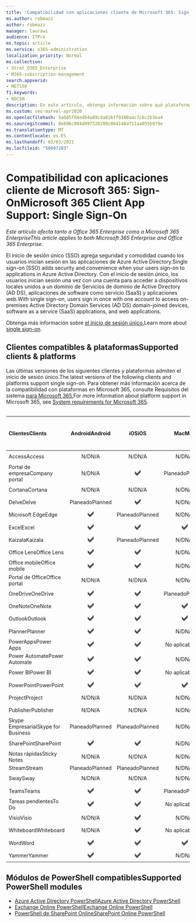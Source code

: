 ```yaml
---
title: 'Compatibilidad con aplicaciones cliente de Microsoft 365: Sign-On'
ms.author: robmazz
author: robmazz
manager: laurawi
audience: ITPro
ms.topic: article
ms.service: o365-administration
localization_priority: Normal
ms.collection:
- Strat_O365_Enterprise
- M365-subscription-management
search.appverid:
- MET150
f1.keywords:
- NOCSH
description: En este artículo, obtenga información sobre qué plataformas, clientes y módulos de PowerShell admiten el inicio de sesión único para Microsoft 365.
ms.custom: seo-marvel-apr2020
ms.openlocfilehash: 5a685f04ed64a89cda026ff9380aac7c6c2b3ea4
ms.sourcegitcommit: 8e696c084d097520209c864140af11aa055b979e
ms.translationtype: MT
ms.contentlocale: es-ES
ms.lasthandoff: 02/03/2021
ms.locfileid: "50097203"
---
```

# <a name="microsoft-365-client-app-support-single-sign-on"></a><span data-ttu-id="5804d-103">Compatibilidad con aplicaciones cliente de Microsoft 365: Sign-On</span><span class="sxs-lookup"><span data-stu-id="5804d-103">Microsoft 365 Client App Support: Single Sign-On</span></span>

<span data-ttu-id="5804d-104">*Este artículo afecta tanto a Office 365 Enterprise como a Microsoft 365 Enterprise*</span><span class="sxs-lookup"><span data-stu-id="5804d-104">*This article applies to both Microsoft 365 Enterprise and Office 365 Enterprise.*</span></span>

<span data-ttu-id="5804d-105">El inicio de sesión único (SSO) agrega seguridad y comodidad cuando los usuarios inician sesión en las aplicaciones de Azure Active Directory.</span><span class="sxs-lookup"><span data-stu-id="5804d-105">Single sign-on (SSO) adds security and convenience when your users sign-on to applications in Azure Active Directory.</span></span> <span data-ttu-id="5804d-106">Con el inicio de sesión único, los usuarios inician sesión una vez con una cuenta para acceder a dispositivos locales unidos a un dominio de Servicios de dominio de Active Directory (AD DS), aplicaciones de software como servicio (SaaS) y aplicaciones web.</span><span class="sxs-lookup"><span data-stu-id="5804d-106">With single sign-on, users sign in once with one account to access on-premises Active Directory Domain Services (AD DS) domain-joined devices, software as a service (SaaS) applications, and web applications.</span></span>

<span data-ttu-id="5804d-107">Obtenga más información sobre [el inicio de sesión único.](/azure/active-directory/manage-apps/what-is-single-sign-on)</span><span class="sxs-lookup"><span data-stu-id="5804d-107">Learn more about [single sign-on](/azure/active-directory/manage-apps/what-is-single-sign-on).</span></span>

## <a name="supported-clients--platforms"></a><span data-ttu-id="5804d-108">Clientes compatibles & plataformas</span><span class="sxs-lookup"><span data-stu-id="5804d-108">Supported clients & platforms</span></span>

<span data-ttu-id="5804d-109">Las últimas versiones de los siguientes clientes y plataformas admiten el inicio de sesión único.</span><span class="sxs-lookup"><span data-stu-id="5804d-109">The latest versions of the following clients and platforms support single sign-on.</span></span> <span data-ttu-id="5804d-110">Para obtener más información acerca de la compatibilidad con plataformas en Microsoft 365, consulte Requisitos del sistema [para Microsoft 365.](/microsoft-365/microsoft-365-and-office-resources)</span><span class="sxs-lookup"><span data-stu-id="5804d-110">For more information about platform support in Microsoft 365, see [System requirements for Microsoft 365](/microsoft-365/microsoft-365-and-office-resources).</span></span>
<br>
<br>

| <span data-ttu-id="5804d-111">Clientes</span><span class="sxs-lookup"><span data-stu-id="5804d-111">Clients</span></span> | <span data-ttu-id="5804d-112">Android</span><span class="sxs-lookup"><span data-stu-id="5804d-112">Android</span></span> | <span data-ttu-id="5804d-113">iOS</span><span class="sxs-lookup"><span data-stu-id="5804d-113">iOS</span></span> | <span data-ttu-id="5804d-114">Mac</span><span class="sxs-lookup"><span data-stu-id="5804d-114">Mac</span></span>| <span data-ttu-id="5804d-115">Windows 10</span><span class="sxs-lookup"><span data-stu-id="5804d-115">Windows 10</span></span> <br> <span data-ttu-id="5804d-116">Aplicaciones modernas</span><span class="sxs-lookup"><span data-stu-id="5804d-116">Modern Apps</span></span>| <span data-ttu-id="5804d-117">Windows 10</span><span class="sxs-lookup"><span data-stu-id="5804d-117">Windows 10</span></span> <br> <span data-ttu-id="5804d-118">Desktop</span><span class="sxs-lookup"><span data-stu-id="5804d-118">Desktop</span></span> |
|:---|:---:|:---:|:---:|:---:|:---:|
| <span data-ttu-id="5804d-119">Access</span><span class="sxs-lookup"><span data-stu-id="5804d-119">Access</span></span> | <span data-ttu-id="5804d-120">N/D</span><span class="sxs-lookup"><span data-stu-id="5804d-120">N/A</span></span> | <span data-ttu-id="5804d-121">N/D</span><span class="sxs-lookup"><span data-stu-id="5804d-121">N/A</span></span> | <span data-ttu-id="5804d-122">N/D</span><span class="sxs-lookup"><span data-stu-id="5804d-122">N/A</span></span> | <span data-ttu-id="5804d-123">N/D</span><span class="sxs-lookup"><span data-stu-id="5804d-123">N/A</span></span> | ![Compatible](../media/check-mark.png) |
| <span data-ttu-id="5804d-125">Portal de empresa</span><span class="sxs-lookup"><span data-stu-id="5804d-125">Company portal</span></span> | <span data-ttu-id="5804d-126">N/D</span><span class="sxs-lookup"><span data-stu-id="5804d-126">N/A</span></span> | ![Compatible](../media/check-mark.png) | <span data-ttu-id="5804d-128">Planeado</span><span class="sxs-lookup"><span data-stu-id="5804d-128">Planned</span></span> | ![Compatible.](../media/check-mark.png) | <span data-ttu-id="5804d-130">No aplicable</span><span class="sxs-lookup"><span data-stu-id="5804d-130">N/A</span></span> |
| <span data-ttu-id="5804d-131">Cortana</span><span class="sxs-lookup"><span data-stu-id="5804d-131">Cortana</span></span> | <span data-ttu-id="5804d-132">N/D</span><span class="sxs-lookup"><span data-stu-id="5804d-132">N/A</span></span> | <span data-ttu-id="5804d-133">N/D</span><span class="sxs-lookup"><span data-stu-id="5804d-133">N/A</span></span> | <span data-ttu-id="5804d-134">N/D</span><span class="sxs-lookup"><span data-stu-id="5804d-134">N/A</span></span> | ![Compatible.](../media/check-mark.png) | <span data-ttu-id="5804d-136">No aplicable</span><span class="sxs-lookup"><span data-stu-id="5804d-136">N/A</span></span> |
| <span data-ttu-id="5804d-137">Delve</span><span class="sxs-lookup"><span data-stu-id="5804d-137">Delve</span></span> | <span data-ttu-id="5804d-138">Planeado</span><span class="sxs-lookup"><span data-stu-id="5804d-138">Planned</span></span> | ![Compatible.](../media/check-mark.png) | <span data-ttu-id="5804d-140">N/D</span><span class="sxs-lookup"><span data-stu-id="5804d-140">N/A</span></span> | <span data-ttu-id="5804d-141">N/D</span><span class="sxs-lookup"><span data-stu-id="5804d-141">N/A</span></span> | <span data-ttu-id="5804d-142">N/D</span><span class="sxs-lookup"><span data-stu-id="5804d-142">N/A</span></span> |
| <span data-ttu-id="5804d-143">Microsoft Edge</span><span class="sxs-lookup"><span data-stu-id="5804d-143">Edge</span></span> | ![Compatible](../media/check-mark.png) | <span data-ttu-id="5804d-145">Planeado</span><span class="sxs-lookup"><span data-stu-id="5804d-145">Planned</span></span> | <span data-ttu-id="5804d-146">N/D</span><span class="sxs-lookup"><span data-stu-id="5804d-146">N/A</span></span> | <span data-ttu-id="5804d-147">N/D</span><span class="sxs-lookup"><span data-stu-id="5804d-147">N/A</span></span> | ![Compatible](../media/check-mark.png) |
| <span data-ttu-id="5804d-149">Excel</span><span class="sxs-lookup"><span data-stu-id="5804d-149">Excel</span></span> | ![Compatible](../media/check-mark.png) | ![Compatible](../media/check-mark.png) | ![Compatible](../media/check-mark.png) | ![Compatible](../media/check-mark.png) | ![Compatible](../media/check-mark.png) |
| <span data-ttu-id="5804d-155">Kaizala</span><span class="sxs-lookup"><span data-stu-id="5804d-155">Kaizala</span></span> | ![Compatible](../media/check-mark.png) | <span data-ttu-id="5804d-157">Planeado</span><span class="sxs-lookup"><span data-stu-id="5804d-157">Planned</span></span> | <span data-ttu-id="5804d-158">N/D</span><span class="sxs-lookup"><span data-stu-id="5804d-158">N/A</span></span> | <span data-ttu-id="5804d-159">N/D</span><span class="sxs-lookup"><span data-stu-id="5804d-159">N/A</span></span> | <span data-ttu-id="5804d-160">N/D</span><span class="sxs-lookup"><span data-stu-id="5804d-160">N/A</span></span> |
| <span data-ttu-id="5804d-161">Office Lens</span><span class="sxs-lookup"><span data-stu-id="5804d-161">Office Lens</span></span>| ![Compatible](../media/check-mark.png) | ![Compatible](../media/check-mark.png) | <span data-ttu-id="5804d-164">N/D</span><span class="sxs-lookup"><span data-stu-id="5804d-164">N/A</span></span> | <span data-ttu-id="5804d-165">N/D</span><span class="sxs-lookup"><span data-stu-id="5804d-165">N/A</span></span> | <span data-ttu-id="5804d-166">N/D</span><span class="sxs-lookup"><span data-stu-id="5804d-166">N/A</span></span> |
| <span data-ttu-id="5804d-167">Office mobile</span><span class="sxs-lookup"><span data-stu-id="5804d-167">Office mobile</span></span> | ![Compatible](../media/check-mark.png) | ![Compatible](../media/check-mark.png) | <span data-ttu-id="5804d-170">N/D</span><span class="sxs-lookup"><span data-stu-id="5804d-170">N/A</span></span> | <span data-ttu-id="5804d-171">N/D</span><span class="sxs-lookup"><span data-stu-id="5804d-171">N/A</span></span> | <span data-ttu-id="5804d-172">N/D</span><span class="sxs-lookup"><span data-stu-id="5804d-172">N/A</span></span> |
| <span data-ttu-id="5804d-173">Portal de Office</span><span class="sxs-lookup"><span data-stu-id="5804d-173">Office portal</span></span> | <span data-ttu-id="5804d-174">N/D</span><span class="sxs-lookup"><span data-stu-id="5804d-174">N/A</span></span> | <span data-ttu-id="5804d-175">N/D</span><span class="sxs-lookup"><span data-stu-id="5804d-175">N/A</span></span> | <span data-ttu-id="5804d-176">N/D</span><span class="sxs-lookup"><span data-stu-id="5804d-176">N/A</span></span> | ![Compatible.](../media/check-mark.png) | <span data-ttu-id="5804d-178">No aplicable</span><span class="sxs-lookup"><span data-stu-id="5804d-178">N/A</span></span> |
| <span data-ttu-id="5804d-179">OneDrive</span><span class="sxs-lookup"><span data-stu-id="5804d-179">OneDrive</span></span> | ![Compatible](../media/check-mark.png) | ![Compatible](../media/check-mark.png) | <span data-ttu-id="5804d-182">Planeado</span><span class="sxs-lookup"><span data-stu-id="5804d-182">Planned</span></span> | ![Compatible](../media/check-mark.png) | <span data-ttu-id="5804d-184">Planeado</span><span class="sxs-lookup"><span data-stu-id="5804d-184">Planned</span></span> |
| <span data-ttu-id="5804d-185">OneNote</span><span class="sxs-lookup"><span data-stu-id="5804d-185">OneNote</span></span> | ![Compatible](../media/check-mark.png) | ![Compatible](../media/check-mark.png) | ![Compatible](../media/check-mark.png) | ![Compatible](../media/check-mark.png) | <span data-ttu-id="5804d-190">Planeado</span><span class="sxs-lookup"><span data-stu-id="5804d-190">Planned</span></span> |
| <span data-ttu-id="5804d-191">Outlook</span><span class="sxs-lookup"><span data-stu-id="5804d-191">Outlook</span></span> | ![Compatible](../media/check-mark.png) | ![Compatible](../media/check-mark.png) | ![Compatible](../media/check-mark.png) | <span data-ttu-id="5804d-195">Planeado</span><span class="sxs-lookup"><span data-stu-id="5804d-195">Planned</span></span> | ![Compatible](../media/check-mark.png) |
| <span data-ttu-id="5804d-197">Planner</span><span class="sxs-lookup"><span data-stu-id="5804d-197">Planner</span></span> | ![Compatible](../media/check-mark.png) | ![Compatible](../media/check-mark.png) | <span data-ttu-id="5804d-200">N/D</span><span class="sxs-lookup"><span data-stu-id="5804d-200">N/A</span></span> | <span data-ttu-id="5804d-201">N/D</span><span class="sxs-lookup"><span data-stu-id="5804d-201">N/A</span></span> | <span data-ttu-id="5804d-202">N/D</span><span class="sxs-lookup"><span data-stu-id="5804d-202">N/A</span></span> |
| <span data-ttu-id="5804d-203">PowerApps</span><span class="sxs-lookup"><span data-stu-id="5804d-203">Power Apps</span></span> | ![Compatible](../media/check-mark.png) | ![Compatible](../media/check-mark.png) | <span data-ttu-id="5804d-206">No aplicable</span><span class="sxs-lookup"><span data-stu-id="5804d-206">N/A</span></span> | <span data-ttu-id="5804d-207">Planeado</span><span class="sxs-lookup"><span data-stu-id="5804d-207">Planned</span></span> | <span data-ttu-id="5804d-208">N/D</span><span class="sxs-lookup"><span data-stu-id="5804d-208">N/A</span></span> |
| <span data-ttu-id="5804d-209">Power Automate</span><span class="sxs-lookup"><span data-stu-id="5804d-209">Power Automate</span></span> | ![Compatible](../media/check-mark.png) | ![Compatible](../media/check-mark.png) | <span data-ttu-id="5804d-212">N/D</span><span class="sxs-lookup"><span data-stu-id="5804d-212">N/A</span></span> | <span data-ttu-id="5804d-213">N/D</span><span class="sxs-lookup"><span data-stu-id="5804d-213">N/A</span></span> | <span data-ttu-id="5804d-214">N/D</span><span class="sxs-lookup"><span data-stu-id="5804d-214">N/A</span></span> |
| <span data-ttu-id="5804d-215">Power BI</span><span class="sxs-lookup"><span data-stu-id="5804d-215">Power BI</span></span> | ![Compatible](../media/check-mark.png) | ![Compatible](../media/check-mark.png) | <span data-ttu-id="5804d-218">No aplicable</span><span class="sxs-lookup"><span data-stu-id="5804d-218">N/A</span></span> | ![Compatible](../media/check-mark.png) | <span data-ttu-id="5804d-220">Planeado</span><span class="sxs-lookup"><span data-stu-id="5804d-220">Planned</span></span> |
| <span data-ttu-id="5804d-221">PowerPoint</span><span class="sxs-lookup"><span data-stu-id="5804d-221">PowerPoint</span></span> | ![Compatible](../media/check-mark.png) | ![Compatible](../media/check-mark.png) | ![Compatible](../media/check-mark.png) | ![Compatible](../media/check-mark.png) | ![Compatible](../media/check-mark.png) |
| <span data-ttu-id="5804d-227">Project</span><span class="sxs-lookup"><span data-stu-id="5804d-227">Project</span></span> | <span data-ttu-id="5804d-228">N/D</span><span class="sxs-lookup"><span data-stu-id="5804d-228">N/A</span></span> | <span data-ttu-id="5804d-229">N/D</span><span class="sxs-lookup"><span data-stu-id="5804d-229">N/A</span></span> | <span data-ttu-id="5804d-230">N/D</span><span class="sxs-lookup"><span data-stu-id="5804d-230">N/A</span></span> | <span data-ttu-id="5804d-231">N/D</span><span class="sxs-lookup"><span data-stu-id="5804d-231">N/A</span></span> | ![Compatible](../media/check-mark.png) |
| <span data-ttu-id="5804d-233">Publisher</span><span class="sxs-lookup"><span data-stu-id="5804d-233">Publisher</span></span> | <span data-ttu-id="5804d-234">N/D</span><span class="sxs-lookup"><span data-stu-id="5804d-234">N/A</span></span> | <span data-ttu-id="5804d-235">N/D</span><span class="sxs-lookup"><span data-stu-id="5804d-235">N/A</span></span> | <span data-ttu-id="5804d-236">N/D</span><span class="sxs-lookup"><span data-stu-id="5804d-236">N/A</span></span> | <span data-ttu-id="5804d-237">N/D</span><span class="sxs-lookup"><span data-stu-id="5804d-237">N/A</span></span> | ![Compatible](../media/check-mark.png) |
| <span data-ttu-id="5804d-239">Skype Empresarial</span><span class="sxs-lookup"><span data-stu-id="5804d-239">Skype for Business</span></span> | <span data-ttu-id="5804d-240">Planeado</span><span class="sxs-lookup"><span data-stu-id="5804d-240">Planned</span></span> | <span data-ttu-id="5804d-241">Planeado</span><span class="sxs-lookup"><span data-stu-id="5804d-241">Planned</span></span> | <span data-ttu-id="5804d-242">N/D</span><span class="sxs-lookup"><span data-stu-id="5804d-242">N/A</span></span> | <span data-ttu-id="5804d-243">N/D</span><span class="sxs-lookup"><span data-stu-id="5804d-243">N/A</span></span> | <span data-ttu-id="5804d-244">N/D</span><span class="sxs-lookup"><span data-stu-id="5804d-244">N/A</span></span> |
| <span data-ttu-id="5804d-245">SharePoint</span><span class="sxs-lookup"><span data-stu-id="5804d-245">SharePoint</span></span> | ![Compatible](../media/check-mark.png) | ![Compatible](../media/check-mark.png) | <span data-ttu-id="5804d-248">N/D</span><span class="sxs-lookup"><span data-stu-id="5804d-248">N/A</span></span> | <span data-ttu-id="5804d-249">N/D</span><span class="sxs-lookup"><span data-stu-id="5804d-249">N/A</span></span> | <span data-ttu-id="5804d-250">N/D</span><span class="sxs-lookup"><span data-stu-id="5804d-250">N/A</span></span> |
| <span data-ttu-id="5804d-251">Notas rápidas</span><span class="sxs-lookup"><span data-stu-id="5804d-251">Sticky Notes</span></span> | <span data-ttu-id="5804d-252">N/D</span><span class="sxs-lookup"><span data-stu-id="5804d-252">N/A</span></span> | <span data-ttu-id="5804d-253">N/D</span><span class="sxs-lookup"><span data-stu-id="5804d-253">N/A</span></span> | <span data-ttu-id="5804d-254">N/D</span><span class="sxs-lookup"><span data-stu-id="5804d-254">N/A</span></span> | <span data-ttu-id="5804d-255">N/D</span><span class="sxs-lookup"><span data-stu-id="5804d-255">N/A</span></span> | ![Compatible](../media/check-mark.png) |
| <span data-ttu-id="5804d-257">Stream</span><span class="sxs-lookup"><span data-stu-id="5804d-257">Stream</span></span> | <span data-ttu-id="5804d-258">Planeado</span><span class="sxs-lookup"><span data-stu-id="5804d-258">Planned</span></span> | <span data-ttu-id="5804d-259">Planeado</span><span class="sxs-lookup"><span data-stu-id="5804d-259">Planned</span></span> | <span data-ttu-id="5804d-260">N/D</span><span class="sxs-lookup"><span data-stu-id="5804d-260">N/A</span></span> | <span data-ttu-id="5804d-261">N/D</span><span class="sxs-lookup"><span data-stu-id="5804d-261">N/A</span></span> | <span data-ttu-id="5804d-262">N/D</span><span class="sxs-lookup"><span data-stu-id="5804d-262">N/A</span></span> |
| <span data-ttu-id="5804d-263">Sway</span><span class="sxs-lookup"><span data-stu-id="5804d-263">Sway</span></span> | <span data-ttu-id="5804d-264">N/D</span><span class="sxs-lookup"><span data-stu-id="5804d-264">N/A</span></span> | <span data-ttu-id="5804d-265">N/D</span><span class="sxs-lookup"><span data-stu-id="5804d-265">N/A</span></span> | <span data-ttu-id="5804d-266">N/D</span><span class="sxs-lookup"><span data-stu-id="5804d-266">N/A</span></span> | <span data-ttu-id="5804d-267">N/D</span><span class="sxs-lookup"><span data-stu-id="5804d-267">N/A</span></span> | ![Compatible](../media/check-mark.png) |
| <span data-ttu-id="5804d-269">Teams</span><span class="sxs-lookup"><span data-stu-id="5804d-269">Teams</span></span> | ![Compatible](../media/check-mark.png) | ![Compatible](../media/check-mark.png) | <span data-ttu-id="5804d-272">Planeado</span><span class="sxs-lookup"><span data-stu-id="5804d-272">Planned</span></span> | <span data-ttu-id="5804d-273">N/D</span><span class="sxs-lookup"><span data-stu-id="5804d-273">N/A</span></span> | <span data-ttu-id="5804d-274">Planeado</span><span class="sxs-lookup"><span data-stu-id="5804d-274">Planned</span></span> |
| <span data-ttu-id="5804d-275">Tareas pendientes</span><span class="sxs-lookup"><span data-stu-id="5804d-275">To Do</span></span> | ![Compatible](../media/check-mark.png) | ![Compatible](../media/check-mark.png) | <span data-ttu-id="5804d-278">No aplicable</span><span class="sxs-lookup"><span data-stu-id="5804d-278">N/A</span></span> | ![Compatible.](../media/check-mark.png) | <span data-ttu-id="5804d-280">No aplicable</span><span class="sxs-lookup"><span data-stu-id="5804d-280">N/A</span></span> |
| <span data-ttu-id="5804d-281">Visio</span><span class="sxs-lookup"><span data-stu-id="5804d-281">Visio</span></span> | <span data-ttu-id="5804d-282">N/D</span><span class="sxs-lookup"><span data-stu-id="5804d-282">N/A</span></span> | ![Compatible.](../media/check-mark.png) | <span data-ttu-id="5804d-284">N/D</span><span class="sxs-lookup"><span data-stu-id="5804d-284">N/A</span></span> | <span data-ttu-id="5804d-285">N/D</span><span class="sxs-lookup"><span data-stu-id="5804d-285">N/A</span></span> | ![Compatible](../media/check-mark.png) |
| <span data-ttu-id="5804d-287">Whiteboard</span><span class="sxs-lookup"><span data-stu-id="5804d-287">Whiteboard</span></span> | <span data-ttu-id="5804d-288">N/D</span><span class="sxs-lookup"><span data-stu-id="5804d-288">N/A</span></span> | ![Compatible.](../media/check-mark.png) | <span data-ttu-id="5804d-290">No aplicable</span><span class="sxs-lookup"><span data-stu-id="5804d-290">N/A</span></span> | ![Compatible.](../media/check-mark.png) | <span data-ttu-id="5804d-292">No aplicable</span><span class="sxs-lookup"><span data-stu-id="5804d-292">N/A</span></span> |
| <span data-ttu-id="5804d-293">Word</span><span class="sxs-lookup"><span data-stu-id="5804d-293">Word</span></span> | ![Compatible](../media/check-mark.png) | ![Compatible](../media/check-mark.png) | ![Compatible](../media/check-mark.png) | ![Compatible](../media/check-mark.png) | ![Compatible](../media/check-mark.png) |
| <span data-ttu-id="5804d-299">Yammer</span><span class="sxs-lookup"><span data-stu-id="5804d-299">Yammer</span></span> | ![Compatible](../media/check-mark.png) | ![Compatible](../media/check-mark.png) | <span data-ttu-id="5804d-302">N/D</span><span class="sxs-lookup"><span data-stu-id="5804d-302">N/A</span></span> | <span data-ttu-id="5804d-303">N/D</span><span class="sxs-lookup"><span data-stu-id="5804d-303">N/A</span></span> | <span data-ttu-id="5804d-304">Planeado</span><span class="sxs-lookup"><span data-stu-id="5804d-304">Planned</span></span> |

## <a name="supported-powershell-modules"></a><span data-ttu-id="5804d-305">Módulos de PowerShell compatibles</span><span class="sxs-lookup"><span data-stu-id="5804d-305">Supported PowerShell modules</span></span>

- [<span data-ttu-id="5804d-306">Azure Active Directory PowerShell</span><span class="sxs-lookup"><span data-stu-id="5804d-306">Azure Active Directory PowerShell</span></span>](/powershell/azure/active-directory/overview?view=azureadps-2.0)
- [<span data-ttu-id="5804d-307">Exchange Online PowerShell</span><span class="sxs-lookup"><span data-stu-id="5804d-307">Exchange Online PowerShell</span></span>](/powershell/exchange/exchange-online-powershell)
- [<span data-ttu-id="5804d-308">PowerShell de SharePoint Online</span><span class="sxs-lookup"><span data-stu-id="5804d-308">SharePoint Online PowerShell</span></span>](/powershell/sharepoint/sharepoint-online/connect-sharepoint-online)
